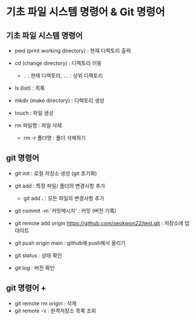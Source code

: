 # 기초 파일 시스템 명령어 & Git 명령어

## 기초 파일  시스템 명령어

- pwd (print working directory) : 현재 디렉토리 출력

- cd (change directory) : 디렉토리 이동
    - `.` : 현재 디렉토리, `..` : 상위 디렉토리

- ls (list) : 목록

- mkdir (make directory) : 디렉토리 생성

- touch : 파일 생성

- rm 파일명 : 파일 삭제
    - rm -r 폴더명 : 폴더 삭제하기


## git 명령어

- git init : 로컬 저장소 생성 (git 초기화)

- git add : 특정 파일/ 폴더의 변경사항 추가
    - git add **.** : 모든 파일의 변경사항 추가

- git commit -m '커밋메시지' : 커밋 (버전 기록)

- git remote add origin https://github.com/seokwon22/test.git : 저장소에 업데이트

- git push origin main : github에 push해서 올리기

- git status : 상태 확인

- git log : 버전 확인

## git 명령어 +
- git remote rm origin : 삭제
- git remote -v : 원격저장소 목록 조회